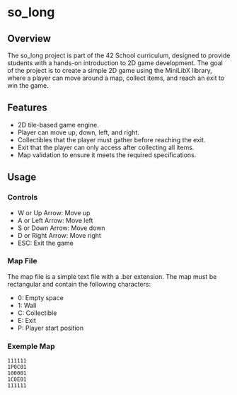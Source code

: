 # so_long
## Overview
The so_long project is part of the 42 School curriculum, designed to provide students with a hands-on introduction to 2D game development. The goal of the project is to create a simple 2D game using the MiniLibX library, where a player can move around a map, collect items, and reach an exit to win the game.
## Features
- 2D tile-based game engine.
- Player can move up, down, left, and right.
- Collectibles that the player must gather before reaching the exit.
- Exit that the player can only access after collecting all items.
- Map validation to ensure it meets the required specifications.
## Usage
### Controls
- W or Up Arrow: Move up
- A or Left Arrow: Move left
- S or Down Arrow: Move down
- D or Right Arrow: Move right
- ESC: Exit the game
### Map File
The map file is a simple text file with a .ber extension. The map must be rectangular and contain the following characters:
- 0: Empty space
- 1: Wall
- C: Collectible
- E: Exit
- P: Player start position
### Exemple Map
```plaintext
111111
1P0C01
100001
1C0E01
111111
